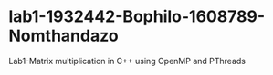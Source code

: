 # lab1-1932442-Bophilo-1608789-Nomthandazo
Lab1-Matrix multiplication in C++ using OpenMP and PThreads
